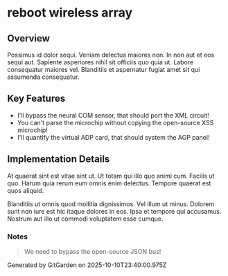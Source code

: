 # reboot wireless array

## Overview
Possimus id dolor sequi. Veniam delectus maiores non. In non aut et eos sequi aut. Sapiente asperiores nihil sit officiis quo quia ut. Labore consequatur maiores vel. Blanditiis et aspernatur fugiat amet sit qui assumenda consequatur.

## Key Features
- I'll bypass the neural COM sensor, that should port the XML circuit!
- You can't parse the microchip without copying the open-source XSS microchip!
- I'll quantify the virtual ADP card, that should system the AGP panel!

## Implementation Details
At quaerat sint est vitae sint ut. Ut totam qui illo quo animi cum. Facilis ut quo. Harum quia rerum eum omnis enim delectus. Tempore quaerat est quos aliquid.
 Blanditiis ut omnis quod mollitia dignissimos. Vel illum ut minus. Dolorem sunt non iure est hic itaque dolores in eos. Ipsa et tempore qui accusamus. Nostrum aut illo ut commodi voluptatem esse cumque.

### Notes
> We need to bypass the open-source JSON bus!

Generated by GitGarden on 2025-10-10T23:40:00.975Z